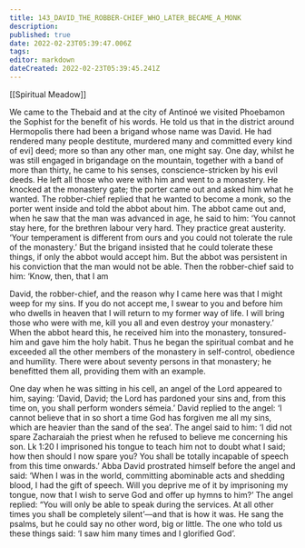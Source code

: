 ```yaml
---
title: 143_DAVID_THE_ROBBER-CHIEF_WHO_LATER_BECAME_A_MONK
description: 
published: true
date: 2022-02-23T05:39:47.006Z
tags: 
editor: markdown
dateCreated: 2022-02-23T05:39:45.241Z
---
```


[[Spiritual Meadow]]
 
We came to the Thebaid and at the city of Antinoé we visited Phoebamon the Sophist for the benefit of his words. He told us that in the district around Hermopolis there had been a brigand whose name was David. He had rendered many people destitute, murdered many and committed every kind of evi] deed; more so than any other man, one might say. One day, whilst he was still engaged in brigandage on the mountain, together with a band of more than thirty, he came to his senses, conscience-stricken by his evil deeds. He left all those who were with him and went to a monastery. He knocked at the monastery gate; the porter came out and asked him what he wanted. The robber-chief replied that he wanted to become a monk, so the porter went inside and told the abbot about him. The abbot came out and, when he saw that the man was advanced in age, he said to him: ‘You cannot stay here, for the brethren labour very hard. They practice great austerity. ‘Your temperament is different from ours and you could not tolerate the rule of the monastery.’ But the brigand insisted that he could tolerate these things, if only the abbot would accept him. But the abbot was persistent in his conviction that the man would not be able. Then the robber-chief said to him: ‘Know, then, that I am  
 
David, the robber-chief, and the reason why I came here was that I might weep for my sins. If you do not accept me, I swear to you and before him who dwells in heaven that I will return to my former way of life. I will bring those who were with me, kill you all and even destroy your monastery.’ When the abbot heard this, he received him into the monastery, tonsured-him and gave him the holy habit. Thus he began the spiritual combat and he exceeded all the other members of the monastery in self-control, obedience and humility. There were about seventy persons in that monastery; he benefitted them all, providing them with an example.  
 
One day when he was sitting in his cell, an angel of the Lord appeared to him, saying: ‘David, David; the Lord has pardoned your sins and, from this time on, you shall perform wonders sémeia.’ David replied to the angel: ‘I cannot believe that in so short a time God has forgiven me all my sins, which are heavier than the sand of the sea’. The angel said to him: ‘I did not spare Zacharaiah the priest when he refused to believe me concerning his son. Lk 1:20 I imprisoned his tongue to teach him not to doubt what I said; how then should I now spare you? You shall be totally incapable of speech from this time onwards.’ Abba David prostrated himself before the angel and said: ‘When I was in the world, committing abominable acts and shedding blood, I had the gift of speech. Will you deprive me of it by imprisoning my tongue, now that I wish to serve God and offer up hymns to him?’ The angel replied: “You will only be able to speak during the services. At all other times you shall be completely silent’—and that is how it was. He sang the psalms, but he could say no other word, big or little. The one who told us these things said: ‘I saw him many times and I glorified God’.
